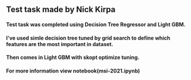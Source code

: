 ## Test task made by Nick Kirpa
#### Test task was completed using Decision Tree Regressor and Light GBM.
#### I've used simle decision tree tuned by grid search to define which features are the most important in dataset.
#### Then comes in Light GBM with skopt optimize tuning.
#### For more information view notebook(msi-2021.ipynb)
